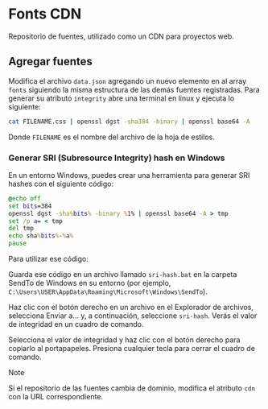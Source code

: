 # Fonts CDN

Repositorio de fuentes, utilizado como un CDN para proyectos web.

## Agregar fuentes

Modifica el archivo `data.json` agregando un nuevo elemento en al array `fonts` siguiendo la misma estructura de las demás fuentes registradas. Para generar su atributo `integrity` abre una terminal en linux y ejecuta lo siguiente:

```bash
cat FILENAME.css | openssl dgst -sha384 -binary | openssl base64 -A
```

Donde `FILENAME` es el nombre del archivo de la hoja de estilos.

### Generar SRI (Subresource Integrity) hash en Windows

En un entorno Windows, puedes crear una herramienta para generar SRI hashes con el siguiente código:

```bat
@echo off
set bits=384
openssl dgst -sha%bits% -binary %1% | openssl base64 -A > tmp
set /p a= < tmp
del tmp
echo sha%bits%-%a%
pause
```

Para utilizar ese código:

Guarda ese código en un archivo llamado `sri-hash.bat` en la carpeta SendTo de Windows en su entorno (por ejemplo, `C:\Users\USER\AppData\Roaming\Microsoft\Windows\SendTo`).

Haz clic con el botón derecho en un archivo en el Explorador de archivos, selecciona Enviar a… y, a continuación, seleccione `sri-hash`. Verás el valor de integridad en un cuadro de comando.

Selecciona el valor de integridad y haz clic con el botón derecho para copiarlo al portapapeles. Presiona cualquier tecla para cerrar el cuadro de comando.

>[!NOTE]
>Si el repositorio de las fuentes cambia de dominio, modifica el atributo `cdn` con la URL correspondiente.
